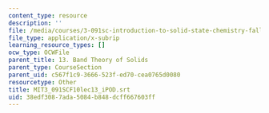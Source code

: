```yaml
---
content_type: resource
description: ''
file: /media/courses/3-091sc-introduction-to-solid-state-chemistry-fall-2010/38edf3087ada5084b848dcff667603ff_MIT3_091SCF10lec13_iPOD.vtt
file_type: application/x-subrip
learning_resource_types: []
ocw_type: OCWFile
parent_title: 13. Band Theory of Solids
parent_type: CourseSection
parent_uid: c567f1c9-3666-523f-ed70-cea0765d0080
resourcetype: Other
title: MIT3_091SCF10lec13_iPOD.srt
uid: 38edf308-7ada-5084-b848-dcff667603ff
---
```

